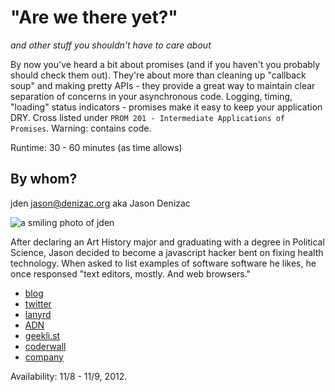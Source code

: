 # "Are we there yet?"
  _and other stuff you shouldn't have to care about_

By now you've heard a bit about promises (and if you haven't you probably
should check them out). They're about more than cleaning up "callback soup" and
making pretty APIs - they provide a great way to maintain clear separation of
concerns in your asynchronous code. Logging, timing, "loading" status
indicators - promises make it easy to keep your application DRY.
Cross listed under `PROM 201 - Intermediate Applications of Promises`.
Warning: contains code.

Runtime: 30 - 60 minutes (as time allows)

## By whom?

jden <jason@denizac.org> aka Jason Denizac

![a smiling photo of jden][1]

After declaring an Art History major and graduating with a degree in Political
Science, Jason decided to become a javascript hacker bent on fixing health
technology. When asked to list examples of software software he likes, he once
responsed "text editors, mostly. And web browsers."

 - [blog](http://blog.denizac.org)
 - [twitter](https://twitter.com/leJDen)
 - [lanyrd](http://lanyrd.com/profile/lejden/)
 - [ADN](https://alpha.app.net/jden)
 - [geekli.st](https://geekli.st/leJDen)
 - [coderwall](http://coderwall.com/denizac)
 - [company](http://www.agilediagnosis.com/)

Availability: 11/8 - 11/9, 2012.

[1]: https://raw.github.com/cascadiajs/cascadiajs.github.com/master/proposal/images/jden.png